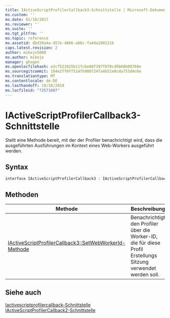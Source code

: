 ```yaml
---
title: IActiveScriptProfilerCallback3-Schnittstelle | Microsoft-Dokumentation
ms.custom: ''
ms.date: 01/18/2017
ms.reviewer: ''
ms.suite: ''
ms.tgt_pltfrm: ''
ms.topic: reference
ms.assetid: dbd39a4a-457e-4866-a86c-fa4da208121b
caps.latest.revision: 2
author: mikejo5000
ms.author: mikejo
manager: ghogen
ms.openlocfilehash: e3cf523425b11fcbe60f397f878cd9b68b08768e
ms.sourcegitcommit: 184e2ff0ff514fb980724fa4b51e0cda753d4c6e
ms.translationtype: MT
ms.contentlocale: de-DE
ms.lasthandoff: 10/18/2019
ms.locfileid: "72571607"
---
```

# <a name="iactivescriptprofilercallback3-interface"></a>IActiveScriptProfilerCallback3-Schnittstelle
Stellt eine Methode bereit, mit der der Profiler benachrichtigt wird, dass die ausgeführten Ausführungen im Kontext eines Web-Workers ausgeführt werden.  
  
## <a name="syntax"></a>Syntax  
  
```cpp
interface IActiveScriptProfilerCallback3 : IActiveScriptProfilerCallback2  
```  
  
## <a name="methods"></a>Methoden  
  
|Methode|Beschreibung|  
|------------|-----------------|  
|[IActiveScriptProfilerCallback3::SetWebWorkerId-Methode](../../winscript/reference/iactivescriptprofilercallback3-setwebworkerid-method.md)|Benachrichtigt den Profiler über die Worker-ID, die für diese Profil Erstellungs Sitzung verwendet werden soll.|  
  
## <a name="see-also"></a>Siehe auch  
 [Iactivescriptprofilercallback-Schnittstelle](../../winscript/reference/iactivescriptprofilercallback-interface.md)    
 [IActiveScriptProfilerCallback2-Schnittstelle](../../winscript/reference/iactivescriptprofilercallback2-interface.md)